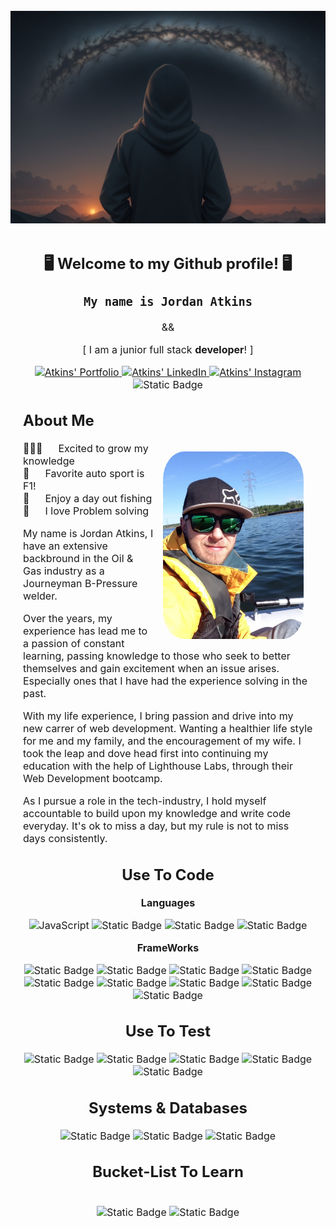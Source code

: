 <section style="font-size: 16px;" align="center">
<img width="auto" height="350" style="object-fit: contain; object-position: 37% 10%;" src="./public/images/img-zMI0uETxzOfaUUVhw14lC.jpeg">
  <section>
  <h2>
    🖥️ Welcome to my Github profile! 🖥️
  </h2>

  <h3>
    <samp>My name is Jordan Atkins</samp>
  </h3>
  <p> && </p>
  <p>[ I am a junior full stack <strong>developer</strong>! ]</p>

  <p>
    <a href="https://atkinss1.github.io/portfolio/" target="blank">
      <img alt="Atkins' Portfolio" src="https://img.shields.io/badge/Portfolio-red?style=for-the-badge&logo=Proto.io&logoColor=white">
    </a>
    <a href="https://www.linkedin.com/in/atkins-jordan/">
      <img alt="Atkins' LinkedIn" src="https://img.shields.io/badge/LinkedIn-0762C8?style=for-the-badge&logo=LinkedIn">
    </a>
    <a href="https://www.instagram.com/atkinsz/">
      <img alt="Atkins' Instagram" src="https://img.shields.io/badge/Instagram-fd1d1d?style=for-the-badge&logo=Instagram&logoColor=white">
    </a>
    <a>
      <img alt="Static Badge" src="https://img.shields.io/badge/Resume-blue?style=for-the-badge">
    </a>
  </p>
  </section>
  <section style="margin-inline: 20px;font-family: Inter; font-size: 16px;" align="left">
  <h2>About Me</h2>
  <p>
    <img align="right" width="auto" height="300" style="border-radius: 15%; margin: 15px;" alt="Atkins" src="./public/images/github_profile.jpg">
    
  🧑🏼‍💻 &emsp; Excited to grow my knowledge<br>
  🚗 &emsp; Favorite auto sport is F1!<br>
  🎣 &emsp; Enjoy a day out fishing<br>
  🧩 &emsp; I love Problem solving<br>
  </p>

  <p>My name is Jordan Atkins, I have an extensive backbround in the Oil & Gas industry as a Journeyman B-Pressure welder.</p>

  <p>Over the years, my experience has lead me to a passion of constant learning, passing knowledge to those who seek to better themselves and gain excitement when an issue arises. Especially ones that I have had the experience solving in the past.</p>

  <p>With my life experience, I bring passion and drive into my new carrer of web development. Wanting a healthier life style for me and my family, and the encouragement of my wife. I took the leap and dove head first into continuing my education with the help of Lighthouse Labs, through their Web Development bootcamp.</p>

   <p>As I pursue a role in the tech-industry, I hold myself accountable to build upon my knowledge and write code everyday. It's ok to miss a day, but my rule is not to miss days consistently.</p>
  </section>

<h2>Use To Code</h2>
  <p><strong>Languages</strong></p>
  <img alt="JavaScript" src="https://img.shields.io/badge/JavaScript-black?style=for-the-badge&logo=JavaScript&labelColor=black&color=f7df1e">
  <img alt="Static Badge" src="https://img.shields.io/badge/Ruby-red?style=for-the-badge&logo=Ruby&logoColor=e0115f&labelColor=black&color=e0115f">
  <img alt="Static Badge" src="https://img.shields.io/badge/HTML-white?style=for-the-badge&logo=HTML5&logoColor=yellow&labelColor=black&color=grey">
  <img alt="Static Badge" src="https://img.shields.io/badge/CSS-white?style=for-the-badge&logo=CSS3&logoColor=white&labelColor=black&color=blue">

  <br>

  <p><strong>FrameWorks</strong></p>
  <img alt="Static Badge" src="https://img.shields.io/badge/React_Js-61DBFB?style=for-the-badge&logo=React&logoColor=61DBFB&labelColor=black&color=61DBFB">
  <img alt="Static Badge" src="https://img.shields.io/badge/Node_Js-3C873A?style=for-the-badge&logo=Node.js&logoColor=3C873A&labelColor=black&color=3C873A">
  <img alt="Static Badge" src="https://img.shields.io/badge/Ajax-yellow?style=for-the-badge">
  <img alt="Static Badge" src="https://img.shields.io/badge/Express-3C873A?style=for-the-badge&logo=Express&labelColor=black">
  <img alt="Static Badge" src="https://img.shields.io/badge/EJS-yellow?style=for-the-badge&logo=EJS&labelColor=black">
  <img alt="Static Badge" src="https://img.shields.io/badge/jQuery-f7df1e?style=for-the-badge&logo=jQuery&logoColor=f7df1e&labelColor=black">
  <img alt="Static Badge" src="https://img.shields.io/badge/Bootstrap-553C7B?style=for-the-badge&logo=Bootstrap&logoColor=553C7B&labelColor=black">
  <img alt="Static Badge" src="https://img.shields.io/badge/Ruby_on_rails-CC0000?style=for-the-badge&logo=Ruby%20On%20Rails&logoColor=CC0000&labelColor=black">
  <img alt="Static Badge" src="https://img.shields.io/badge/Sass-CD6799?style=for-the-badge&logo=Sass&logoColor=CD6799&labelColor=black">
  
  <br>


<h2>Use To Test</h2>

<img alt="Static Badge" src="https://img.shields.io/badge/Cypress-white?style=for-the-badge&logo=Cypress&logoColor=white&labelColor=black">
<img alt="Static Badge" src="https://img.shields.io/badge/Rspec-e0115f?style=for-the-badge&logo=Ruby&logoColor=e0115f&labelColor=black">
<img alt="Static Badge" src="https://img.shields.io/badge/Jest-black?style=for-the-badge&logo=Jest&logoColor=yellow&labelColor=black">
<img alt="Static Badge" src="https://img.shields.io/badge/Mocha-8D6748?style=for-the-badge&logo=Mocha&logoColor=8D6748&labelColor=black">
<img alt="Static Badge" src="https://img.shields.io/badge/Chai-FFA203?style=for-the-badge&logo=Chai&logoColor=FFA203&labelColor=black">

<br>

<h2>Systems & Databases</h2>

<img alt="Static Badge" src="https://img.shields.io/badge/PostgreSQL-008bb9?style=for-the-badge&logo=PostgreSQL&logoColor=008bb9&labelColor=black">
<img alt="Static Badge" src="https://img.shields.io/badge/Supabase-yellow?style=for-the-badge&logo=Supabase&logoColor=yellow&labelColor=black">
<img alt="Static Badge" src="https://img.shields.io/badge/Git-4183C4?style=for-the-badge&logo=Git&logoColor=4183C4&labelColor=black">

<br>

<h2>Bucket-List To Learn</h2>
<br>
<img alt="Static Badge" src="https://img.shields.io/badge/TypeScript-F0DB4F?style=for-the-badge&logo=TypeScript&logoColor=F0DB4F&labelColor=black">

<img alt="Static Badge" src="https://img.shields.io/badge/Python-4584b6?style=for-the-badge&logo=Python&logoColor=4584b6&labelColor=black">

</section>
